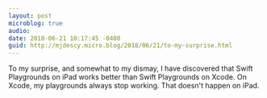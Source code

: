 ```yaml
---
layout: post
microblog: true
audio: 
date: 2018-06-21 10:17:45 -0400
guid: http://mjdescy.micro.blog/2018/06/21/to-my-surprise.html
---
```

To my surprise, and somewhat to my dismay, I have discovered that Swift Playgrounds on iPad works better than Swift Playgrounds on Xcode. On Xcode, my playgrounds always stop working. That doesn't happen on iPad.
